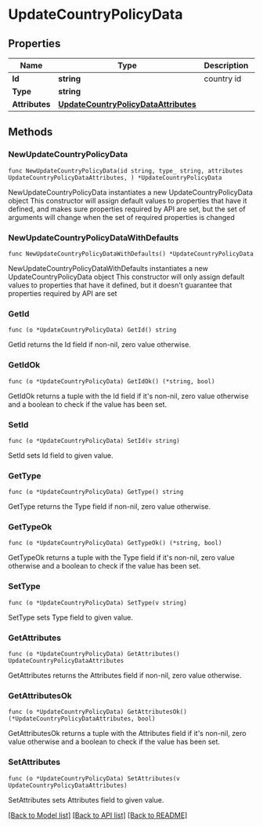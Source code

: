 # UpdateCountryPolicyData

## Properties

Name | Type | Description | Notes
------------ | ------------- | ------------- | -------------
**Id** | **string** | country id | 
**Type** | **string** |  | 
**Attributes** | [**UpdateCountryPolicyDataAttributes**](UpdateCountryPolicyDataAttributes.md) |  | 

## Methods

### NewUpdateCountryPolicyData

`func NewUpdateCountryPolicyData(id string, type_ string, attributes UpdateCountryPolicyDataAttributes, ) *UpdateCountryPolicyData`

NewUpdateCountryPolicyData instantiates a new UpdateCountryPolicyData object
This constructor will assign default values to properties that have it defined,
and makes sure properties required by API are set, but the set of arguments
will change when the set of required properties is changed

### NewUpdateCountryPolicyDataWithDefaults

`func NewUpdateCountryPolicyDataWithDefaults() *UpdateCountryPolicyData`

NewUpdateCountryPolicyDataWithDefaults instantiates a new UpdateCountryPolicyData object
This constructor will only assign default values to properties that have it defined,
but it doesn't guarantee that properties required by API are set

### GetId

`func (o *UpdateCountryPolicyData) GetId() string`

GetId returns the Id field if non-nil, zero value otherwise.

### GetIdOk

`func (o *UpdateCountryPolicyData) GetIdOk() (*string, bool)`

GetIdOk returns a tuple with the Id field if it's non-nil, zero value otherwise
and a boolean to check if the value has been set.

### SetId

`func (o *UpdateCountryPolicyData) SetId(v string)`

SetId sets Id field to given value.


### GetType

`func (o *UpdateCountryPolicyData) GetType() string`

GetType returns the Type field if non-nil, zero value otherwise.

### GetTypeOk

`func (o *UpdateCountryPolicyData) GetTypeOk() (*string, bool)`

GetTypeOk returns a tuple with the Type field if it's non-nil, zero value otherwise
and a boolean to check if the value has been set.

### SetType

`func (o *UpdateCountryPolicyData) SetType(v string)`

SetType sets Type field to given value.


### GetAttributes

`func (o *UpdateCountryPolicyData) GetAttributes() UpdateCountryPolicyDataAttributes`

GetAttributes returns the Attributes field if non-nil, zero value otherwise.

### GetAttributesOk

`func (o *UpdateCountryPolicyData) GetAttributesOk() (*UpdateCountryPolicyDataAttributes, bool)`

GetAttributesOk returns a tuple with the Attributes field if it's non-nil, zero value otherwise
and a boolean to check if the value has been set.

### SetAttributes

`func (o *UpdateCountryPolicyData) SetAttributes(v UpdateCountryPolicyDataAttributes)`

SetAttributes sets Attributes field to given value.



[[Back to Model list]](../README.md#documentation-for-models) [[Back to API list]](../README.md#documentation-for-api-endpoints) [[Back to README]](../README.md)


